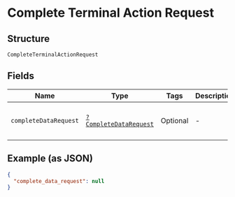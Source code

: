 
# Complete Terminal Action Request

## Structure

`CompleteTerminalActionRequest`

## Fields

| Name | Type | Tags | Description | Getter | Setter |
|  --- | --- | --- | --- | --- | --- |
| `completeDataRequest` | [`?CompleteDataRequest`](../../doc/models/complete-data-request.md) | Optional | - | getCompleteDataRequest(): ?CompleteDataRequest | setCompleteDataRequest(?CompleteDataRequest completeDataRequest): void |

## Example (as JSON)

```json
{
  "complete_data_request": null
}
```


